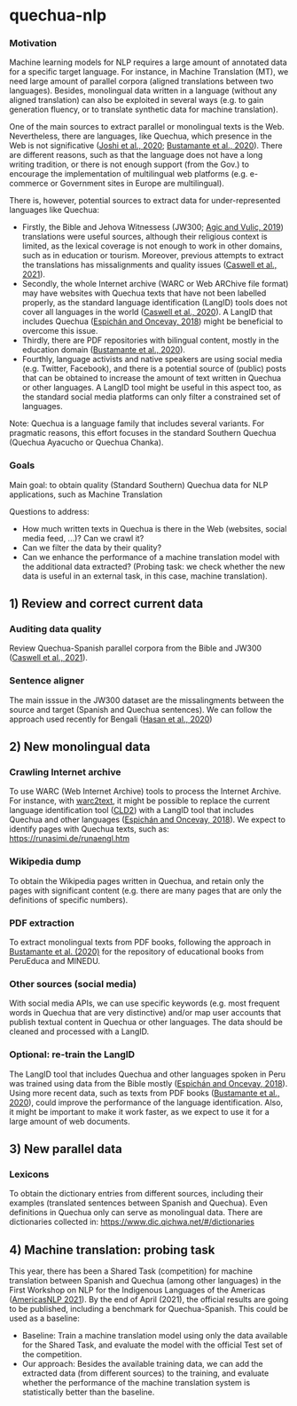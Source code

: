 # quechua-nlp

### Motivation

Machine learning models for NLP requires a large amount of annotated data for a specific target language. For instance, in Machine Translation (MT), we need large amount of parallel corpora (aligned translations between two languages). Besides, monolingual data written in a language (without any aligned translation) can also be exploited in several ways (e.g. to gain generation fluency, or to translate synthetic data for machine translation). 

One of the main sources to extract parallel or monolingual texts is the Web. Nevertheless, there are languages, like Quechua, which presence in the Web is not significative ([Joshi et al., 2020](https://www.aclweb.org/anthology/2020.acl-main.560/); [Bustamante et al., 2020](https://www.aclweb.org/anthology/2020.lrec-1.356/)). There are different reasons, such as that the language does not have a long writing tradition, or there is not enough support (from the Gov.) to encourage the implementation of multilingual web platforms (e.g. e-commerce or Government sites in Europe are multilingual). 

There is, however, potential sources to extract data for under-represented languages like Quechua: 
- Firstly, the Bible and Jehova Witnessess (JW300; [Agic and Vulic, 2019](https://www.aclweb.org/anthology/P19-1310/)) translations were useful sources, although their religious context is limited, as the lexical coverage is not enough to work in other domains, such as in education or tourism. Moreover, previous attempts to extract the translations has missalignments and quality issues ([Caswell et al., 2021](https://arxiv.org/abs/2103.12028)). 
- Secondly, the whole Internet archive (WARC or Web ARChive file format) may have websites with Quechua texts that have not been labelled properly, as the standard language identification (LangID) tools does not cover all languages in the world ([Caswell et al., 2020](https://www.aclweb.org/anthology/2020.coling-main.579/)). A LangID that includes Quechua ([Espichán and Oncevay, 2018](https://link.springer.com/chapter/10.1007/978-3-319-90596-9_7)) might be beneficial to overcome this issue. 
- Thirdly, there are PDF repositories with bilingual content, mostly in the education domain ([Bustamante et al., 2020](https://www.aclweb.org/anthology/2020.lrec-1.356/)).
- Fourthly, language activists and native speakers are using social media (e.g. Twitter, Facebook), and there is a potential source of (public) posts that can be obtained to increase the amount of text written in Quechua or other languages. A LangID tool might be useful in this aspect too, as the standard social media platforms can only filter a constrained set of languages. 

Note: Quechua is a language family that includes several variants. For pragmatic reasons, this effort focuses in the standard Southern Quechua (Quechua Ayacucho or Quechua Chanka). 

### Goals
Main goal: to obtain quality (Standard Southern) Quechua data for NLP applications, such as Machine Translation

Questions to address:
- How much written texts in Quechua is there in the Web (websites, social media feed, ...)? Can we crawl it?
- Can we filter the data by their quality?
- Can we enhance the performance of a machine translation model with the additional data extracted? (Probing task: we check whether the new data is useful in an external task, in this case, machine translation).

## 1) Review and correct current data

### Auditing data quality
Review Quechua-Spanish parallel corpora from the Bible and JW300 ([Caswell et al., 2021](https://arxiv.org/abs/2103.12028)). 

### Sentence aligner
The main isssue in the JW300 dataset are the missalingments between the source and target (Spanish and Quechua sentences). We can follow the approach used recently for Bengali ([Hasan et al., 2020](https://www.aclweb.org/anthology/2020.emnlp-main.207/))

## 2) New monolingual data

### Crawling Internet archive
To use WARC (Web Internet Archive) tools to process the Internet Archive. For instance, with [warc2text](https://github.com/bitextor/warc2text), it might be possible to replace the current language identification tool ([CLD2](https://github.com/bitextor/cld2/tree/1b3d0bc2059ebb2b5abbdcb319e7d8a566cf5578)) with a LangID tool that includes Quechua and other languages ([Espichán and Oncevay, 2018](https://link.springer.com/chapter/10.1007/978-3-319-90596-9_7)).
We expect to identify pages with Quechua texts, such as: https://runasimi.de/runaengl.htm

### Wikipedia dump
To obtain the Wikipedia pages written in Quechua, and retain only the pages with significant content (e.g. there are many pages that are only the definitions of specific numbers).

### PDF extraction
To extract monolingual texts from PDF books, following the approach in [Bustamante et al. (2020)](https://www.aclweb.org/anthology/2020.lrec-1.356/) for the repository of educational books from PeruEduca and MINEDU.

### Other sources (social media)
With social media APIs, we can use specific keywords (e.g. most frequent words in Quechua that are very distinctive) and/or map user accounts that publish textual content in Quechua or other languages. The data should be cleaned and processed with a LangID.

### Optional: re-train the LangID
The LangID tool that includes Quechua and other languages spoken in Peru was trained using data from the Bible mostly ([Espichán and Oncevay, 2018](https://link.springer.com/chapter/10.1007/978-3-319-90596-9_7)). Using more recent data, such as texts from PDF books ([Bustamante et al., 2020](https://www.aclweb.org/anthology/2020.lrec-1.356/)), could improve the performance of the language identification. Also, it might be important to make it work faster, as we expect to use it for a large amount of web documents.

## 3) New parallel data

### Lexicons
To obtain the dictionary entries from different sources, including their examples (translated sentences between Spanish and Quechua). Even definitions in Quechua only can serve as monolingual data. There are dictionaries collected in: https://www.dic.qichwa.net/#/dictionaries

## 4) Machine translation: probing task
This year, there has been a Shared Task (competition) for machine translation between Spanish and Quechua (among other languages) in the First Workshop on NLP for the Indigenous Languages of the Americas ([AmericasNLP 2021](http://turing.iimas.unam.mx/americasnlp/st.html)). By the end of April (2021), the official results are going to be published, including a benchmark for Quechua-Spanish. This could be used as a baseline:
- Baseline: Train a machine translation model using only the data available for the Shared Task, and evaluate the model with the official Test set of the competition.
- Our approach: Besides the available training data, we can add the extracted data (from different sources) to the training, and evaluate whether the performance of the machine translation system is statistically better than the baseline.
